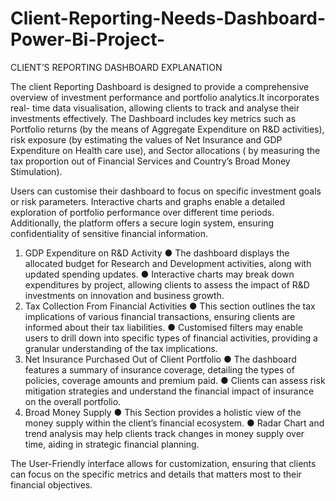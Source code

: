# Client-Reporting-Needs-Dashboard-Power-Bi-Project-

CLIENT’S  REPORTING DASHBOARD EXPLANATION

The client Reporting Dashboard is designed to provide a comprehensive overview of investment performance and portfolio analytics.It incorporates real- time data visualisation, allowing clients to track and analyse their investments effectively. The Dashboard includes key metrics such as Portfolio returns (by the means of Aggregate Expenditure on R&D activities), risk exposure (by estimating the values of Net Insurance and GDP Expenditure on Health care use), and Sector allocations ( by measuring the tax proportion out of Financial Services and Country’s Broad Money Stimulation).

Users can customise their dashboard to focus on specific investment goals or risk parameters. Interactive charts and graphs enable a detailed exploration of portfolio performance over different time periods. Additionally, the platform offers a secure login system, ensuring confidentiality of sensitive financial information.

1.	GDP Expenditure on R&D Activity
●	The dashboard displays the allocated budget for Research and Development activities, along with updated spending updates.
●	Interactive charts may break down expenditures by project, allowing clients to assess the impact of R&D investments on innovation and business growth.
2.	Tax Collection From Financial Activities
●	This section outlines the tax implications of various financial transactions, ensuring clients are informed about their tax liabilities.
●	Customised filters may enable users to drill down into specific types of financial activities, providing a granular understanding of the tax implications.
3.	Net Insurance Purchased Out of Client Portfolio
●	The dashboard features a summary of insurance coverage, detailing the types of policies, coverage amounts and premium paid.
●	Clients can assess risk mitigation strategies and understand the financial impact of insurance on the overall portfolio.
4.	Broad Money Supply
●	This Section provides a holistic view of the money supply within the client’s financial ecosystem.
●	Radar Chart and trend analysis may help clients track changes in money supply over time, aiding in strategic financial planning.

The User-Friendly interface allows for customization, ensuring that clients can focus on the specific metrics and details that matters most to their financial objectives.

